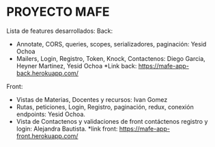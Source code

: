 # PROYECTO MAFE

Lista de features desarrollados:
Back:
* Annotate, CORS, queries, scopes, serializadores, paginación: Yesid Ochoa
* Mailers, Login, Registro, Token, Knock, Contactenos: Diego Garcia, Heyner Martinez, Yesid Ochoa
*Link back: https://mafe-app-back.herokuapp.com/

Front:
* Vistas de Materias, Docentes y recursos: Ivan Gomez
* Rutas, peticiones, Login, Registro, paginación, redux, conexión endpoints: Yesid Ochoa.
* Vista de Contactenos y validaciones de front contáctenos registro y login: Alejandra Bautista.
*link front: https://mafe-app-front.herokuapp.com/
